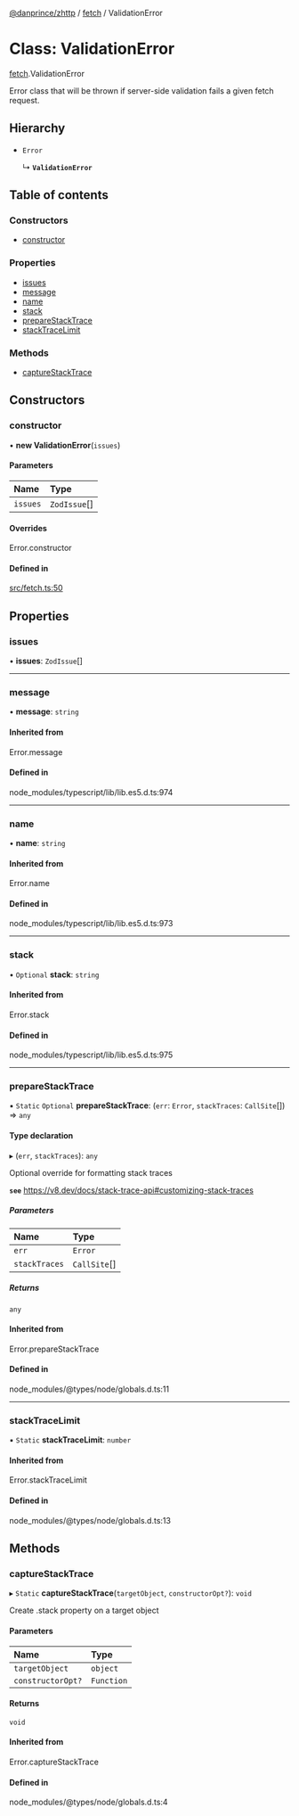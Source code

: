 [@danprince/zhttp](../README.md) / [fetch](../modules/fetch.md) / ValidationError

# Class: ValidationError

[fetch](../modules/fetch.md).ValidationError

Error class that will be thrown if server-side validation fails a given
fetch request.

## Hierarchy

- `Error`

  ↳ **`ValidationError`**

## Table of contents

### Constructors

- [constructor](fetch.ValidationError.md#constructor)

### Properties

- [issues](fetch.ValidationError.md#issues)
- [message](fetch.ValidationError.md#message)
- [name](fetch.ValidationError.md#name)
- [stack](fetch.ValidationError.md#stack)
- [prepareStackTrace](fetch.ValidationError.md#preparestacktrace)
- [stackTraceLimit](fetch.ValidationError.md#stacktracelimit)

### Methods

- [captureStackTrace](fetch.ValidationError.md#capturestacktrace)

## Constructors

### constructor

• **new ValidationError**(`issues`)

#### Parameters

| Name | Type |
| :------ | :------ |
| `issues` | `ZodIssue`[] |

#### Overrides

Error.constructor

#### Defined in

[src/fetch.ts:50](https://github.com/danprince/zhttp/blob/ae945e4/src/fetch.ts#L50)

## Properties

### issues

• **issues**: `ZodIssue`[]

___

### message

• **message**: `string`

#### Inherited from

Error.message

#### Defined in

node_modules/typescript/lib/lib.es5.d.ts:974

___

### name

• **name**: `string`

#### Inherited from

Error.name

#### Defined in

node_modules/typescript/lib/lib.es5.d.ts:973

___

### stack

• `Optional` **stack**: `string`

#### Inherited from

Error.stack

#### Defined in

node_modules/typescript/lib/lib.es5.d.ts:975

___

### prepareStackTrace

▪ `Static` `Optional` **prepareStackTrace**: (`err`: `Error`, `stackTraces`: `CallSite`[]) => `any`

#### Type declaration

▸ (`err`, `stackTraces`): `any`

Optional override for formatting stack traces

**`see`** https://v8.dev/docs/stack-trace-api#customizing-stack-traces

##### Parameters

| Name | Type |
| :------ | :------ |
| `err` | `Error` |
| `stackTraces` | `CallSite`[] |

##### Returns

`any`

#### Inherited from

Error.prepareStackTrace

#### Defined in

node_modules/@types/node/globals.d.ts:11

___

### stackTraceLimit

▪ `Static` **stackTraceLimit**: `number`

#### Inherited from

Error.stackTraceLimit

#### Defined in

node_modules/@types/node/globals.d.ts:13

## Methods

### captureStackTrace

▸ `Static` **captureStackTrace**(`targetObject`, `constructorOpt?`): `void`

Create .stack property on a target object

#### Parameters

| Name | Type |
| :------ | :------ |
| `targetObject` | `object` |
| `constructorOpt?` | `Function` |

#### Returns

`void`

#### Inherited from

Error.captureStackTrace

#### Defined in

node_modules/@types/node/globals.d.ts:4
